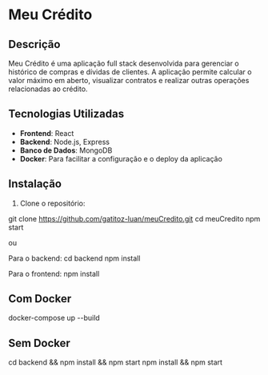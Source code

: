 # Meu Crédito

## Descrição

Meu Crédito é uma aplicação full stack desenvolvida para gerenciar o histórico de compras e dívidas de clientes. A aplicação permite calcular o valor máximo em aberto, visualizar contratos e realizar outras operações relacionadas ao crédito.

## Tecnologias Utilizadas

- **Frontend**: React
- **Backend**: Node.js, Express
- **Banco de Dados**: MongoDB
- **Docker**: Para facilitar a configuração e o deploy da aplicação


## Instalação

1. Clone o repositório:

git clone https://github.com/gatitoz-luan/meuCredito.git
cd meuCredito
npm start

ou

Para o backend:
cd backend
npm install


Para o frontend:
npm install

## Com Docker

docker-compose up --build

## Sem Docker

cd backend && npm install  && npm start
npm install  && npm start
